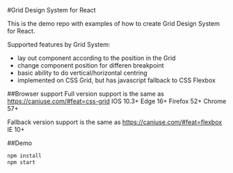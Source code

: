 #Grid Design System for React

This is the demo repo with examples of how to create Grid Design System for React.

Supported features by Grid System:
* lay out component according to the position in the Grid
* change component position for differen breakpoint
* basic ability to do vertical/horizontal centring
* implemented on CSS Grid, but has javascript fallback to CSS Flexbox


##Browser support
Full version support is the same as https://caniuse.com/#feat=css-grid
IOS 10.3+
Edge 16+
Firefox 52+
Chrome 57+

Fallback version support is the same as https://caniuse.com/#feat=flexbox
IE 10+


##Demo

```bash
npm install
npm start
```
